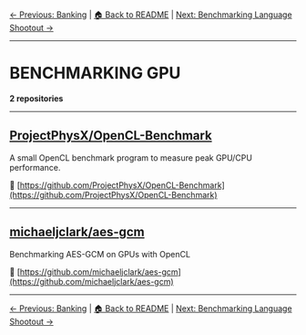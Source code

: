 [← Previous: Banking](banking.txt) | [🏠 Back to README](../README.md) | [Next: Benchmarking Language Shootout →](benchmarking-language-shootout.txt)

---

# BENCHMARKING GPU

**2 repositories**

---

## [ProjectPhysX/OpenCL-Benchmark](https://github.com/ProjectPhysX/OpenCL-Benchmark)

A small OpenCL benchmark program to measure peak GPU/CPU performance.

🔗 [https://github.com/ProjectPhysX/OpenCL-Benchmark](https://github.com/ProjectPhysX/OpenCL-Benchmark)

---

## [michaeljclark/aes-gcm](https://github.com/michaeljclark/aes-gcm)

Benchmarking AES-GCM on GPUs with OpenCL

🔗 [https://github.com/michaeljclark/aes-gcm](https://github.com/michaeljclark/aes-gcm)

---


[← Previous: Banking](banking.txt) | [🏠 Back to README](../README.md) | [Next: Benchmarking Language Shootout →](benchmarking-language-shootout.txt)
